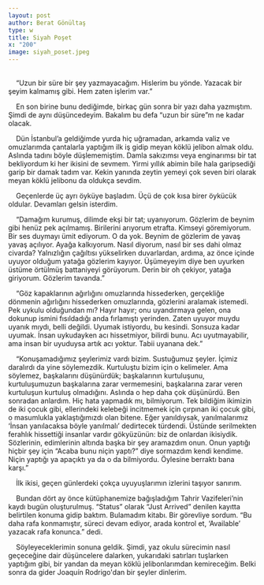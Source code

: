 ```yaml
---
layout: post
author: Berat Gönültaş
type: w
title: Siyah Poşet
x: "200"
image: siyah_poset.jpeg
---
```

<br/>
&nbsp;&nbsp;&nbsp;&nbsp;“Uzun bir süre bir şey yazmayacağım. Hislerim bu yönde. Yazacak bir şeyim kalmamış gibi. Hem zaten işlerim var.”

&nbsp;&nbsp;&nbsp;&nbsp;En son birine bunu dediğimde, birkaç gün sonra bir yazı daha yazmıştım. Şimdi de aynı düşüncedeyim. Bakalım bu defa “uzun bir süre”m ne kadar olacak.

&nbsp;&nbsp;&nbsp;&nbsp;Dün İstanbul’a geldiğimde yurda hiç uğramadan, arkamda valiz ve omuzlarımda çantalarla yaptığım ilk iş gidip meyan köklü jelibon almak oldu. Aslında tadını böyle düşlememiştim. Damla sakızımsı veya enginarımsı bir tat bekliyordum ki her ikisini de sevmem. Yirmi yıllık abimin bile hala garipsediği garip bir damak tadım var. Kekin yanında zeytin yemeyi çok seven biri olarak meyan köklü jelibonu da oldukça sevdim.

&nbsp;&nbsp;&nbsp;&nbsp;Geçenlerde üç ayrı öyküye başladım. Üçü de çok kısa birer öykücük oldular. Devamları gelsin isterdim.

&nbsp;&nbsp;&nbsp;&nbsp;“Damağım kurumuş, dilimde ekşi bir tat; uyanıyorum. Gözlerim de beynim gibi henüz pek açılmamış. Birilerini arıyorum etrafta. Kimseyi göremiyorum. Bir ses duymayı ümit ediyorum. O da yok. Beynim de gözlerim de yavaş yavaş açılıyor. Ayağa kalkıyorum. Nasıl diyorum, nasıl bir ses dahi olmaz civarda? Yalnızlığın çağıltısı yükselirken duvarlardan, ardıma, az önce içinde uyuyor olduğum yatağa gözlerim kayıyor. Üşümeyeyim diye ben uyurken üstüme örtülmüş battaniyeyi görüyorum. Derin bir oh çekiyor, yatağa giriyorum. Gözlerim tavanda.”

&nbsp;&nbsp;&nbsp;&nbsp;“Göz kapaklarının ağırlığını omuzlarında hissederken, gerçekliğe dönmenin ağırlığını hissederken omuzlarında, gözlerini aralamak istemedi. Pek uykulu olduğundan mı? Hayır hayır; onu uyandırmaya gelen, ona dokunup ismini fısıldadığı anda fırlamıştı yerinden. Zaten uyuyor muydu uyanık mıydı, belli değildi. Uyumak istiyordu, bu kesindi. Sonsuza kadar uyumak. İnsan uykudayken acı hissetmiyor, bilirdi bunu. Acı uyutmayabilir, ama insan bir uyuduysa artık acı yoktur. Tabii uyanana dek.”

&nbsp;&nbsp;&nbsp;&nbsp;“Konuşamadığımız şeylerimiz vardı bizim. Sustuğumuz şeyler. İçimiz daralırdı da yine söylemezdik. Kurtuluştu bizim için o kelimeler. Ama söylemez, başkalarını düşünürdük; başkalarının kurtuluşunu, kurtuluşumuzun başkalarına zarar vermemesini, başkalarına zarar veren kurtuluşun kurtuluş olmadığını. Aslında o hep daha çok düşünürdü. Ben sonradan anlardım. Hiç hata yapmadık mı, bilmiyorum. Tek bildiğim ikimizin de iki çocuk gibi, ellerindeki kelebeği incitmemek için çırpınan iki çocuk gibi, o masumlukla yaklaştığımızdı olan bitene. Eğer yanıldıysak, yanılmalarımız ‘İnsan yanılacaksa böyle yanılmalı’ dedirtecek türdendi. Üstünde serilmekten ferahlık hissettiği insanlar vardır gökyüzünün: biz de onlardan ikisiydik. Sözlerinin, edimlerinin altında başka bir şey aramazdım onun. Onun yaptığı hiçbir şey için “Acaba bunu niçin yaptı?” diye sormazdım kendi kendime. Niçin yaptığı ya apaçıktı ya da o da bilmiyordu. Öylesine berraktı bana karşı.”

&nbsp;&nbsp;&nbsp;&nbsp;İlk ikisi, geçen günlerdeki çokça uyuyuşlarımın izlerini taşıyor sanırım.

&nbsp;&nbsp;&nbsp;&nbsp;Bundan dört ay önce kütüphanemize bağışladığım Tahrir Vazifeleri’nin kaydı bugün oluşturulmuş. “Status” olarak “Just Arrived” denilen kayıtta belirtilen konuma gidip baktım. Bulamadım kitabı. Bir görevliye sordum. “Bu daha rafa konmamıştır, süreci devam ediyor, arada kontrol et, ‘Available’ yazacak rafa konunca.” dedi.

&nbsp;&nbsp;&nbsp;&nbsp;Söyleyeceklerimin sonuna geldik. Şimdi, yaz okulu sürecimin nasıl geçeceğine dair düşüncelere dalarken, yukarıdaki satırları tuşlarken yaptığım gibi, bir yandan da meyan köklü jelibonlarımdan kemireceğim. Belki sonra da gider Joaquín Rodrigo'dan bir şeyler dinlerim.
